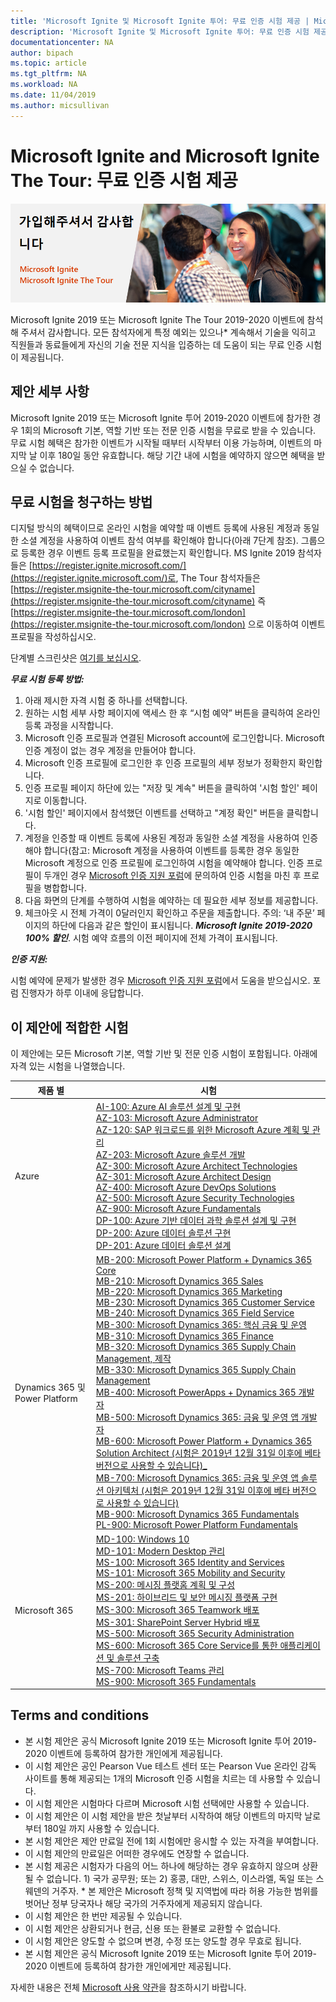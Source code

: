 ```yaml
---
title: 'Microsoft Ignite 및 Microsoft Ignite 투어: 무료 인증 시험 제공 | Microsoft Docs'
description: 'Microsoft Ignite 및 Microsoft Ignite 투어: 무료 인증 시험 제공' 
documentationcenter: NA 
author: bipach
ms.topic: article
ms.tgt_pltfrm: NA
ms.workload: NA
ms.date: 11/04/2019
ms.author: micsullivan
---
```

# Microsoft Ignite and Microsoft Ignite The Tour: 무료 인증 시험 제공

![무료 인증 시험 제공 배너](images/free-certification-exam-offer-banner.png "무료 인증 시험 제공 배너")

Microsoft Ignite 2019 또는 Microsoft Ignite The Tour 2019-2020 이벤트에 참석해 주셔서 감사합니다. 모든 참석자에게 특정 예외는 있으나* 계속해서 기술을 익히고 직원들과 동료들에게 자신의 기술 전문 지식을 입증하는 데 도움이 되는 무료 인증 시험이 제공됩니다.

## 제안 세부 사항

Microsoft Ignite 2019 또는 Microsoft Ignite 투어 2019-2020 이벤트에 참가한 경우 1회의 Microsoft 기본, 역할 기반 또는 전문 인증 시험을 무료로 받을 수 있습니다. 무료 시험 혜택은 참가한 이벤트가 시작될 때부터 시작부터 이용 가능하며, 이벤트의 마지막 날 이후 180일 동안 유효합니다. 해당 기간 내에 시험을 예약하지 않으면 혜택을 받으실 수 없습니다.

## 무료 시험을 청구하는 방법

디지털 방식의 혜택이므로 온라인 시험을 예약할 때 이벤트 등록에 사용된 계정과 동일한 소셜 계정을 사용하여 이벤트 참석 여부를 확인해야 합니다(아래 7단계 참조). 그룹으로 등록한 경우 이벤트 등록 프로필을 완료했는지 확인합니다. MS Ignite 2019 참석자들은 [https://register.ignite.microsoft.com/](https://register.ignite.microsoft.com/)로, The Tour 참석자들은 [https://register.msignite-the-tour.microsoft.com/cityname](https://register.msignite-the-tour.microsoft.com/cityname) 즉 [https://register.msignite-the-tour.microsoft.com/london](https://register.msignite-the-tour.microsoft.com/london) 으로 이동하여 이벤트 프로필을 작성하십시오.

단계별 스크린샷은 [여기를 보십시오](https://query.prod.cms.rt.microsoft.com/cms/api/am/binary/RE4i3R4).

***무료 시험 등록 방법:***

1. 아래 제시한 자격 시험 중 하나를 선택합니다.
2. 원하는 시험 세부 사항 페이지에 액세스 한 후  “시험 예약” 버튼을 클릭하여 온라인 등록 과정을 시작합니다.
3. Microsoft 인증 프로필과 연결된 Microsoft account에 로그인합니다.  Microsoft 인증 계정이 없는 경우 계정을 만들어야 합니다.
4. Microsoft 인증 프로필에 로그인한 후 인증 프로필의 세부 정보가 정확한지 확인합니다.
5. 인증 프로필 페이지 하단에 있는 "저장 및 계속" 버튼을 클릭하여 '시험 할인' 페이지로 이동합니다.
6. '시험 할인' 페이지에서 참석했던 이벤트를 선택하고 "계정 확인" 버튼을 클릭합니다.
7. 계정을 인증할 때 이벤트 등록에 사용된 계정과 동일한 소셜 계정을 사용하여 인증해야 합니다(참고: Microsoft 계정을 사용하여 이벤트를 등록한 경우 동일한 Microsoft 계정으로 인증 프로필에 로그인하여 시험을 예약해야 합니다. 인증 프로필이 두개인 경우 [Microsoft 인증 지원 포럼](https://trainingsupport.microsoft.com/en-us/mcp/forum?sort=LastReplyDate&dir=Desc&tab=All&status=all&mod=&modAge=&advFil=&postedAfter=&postedBefore=&threadType=All&isFilterExpanded=false&page=1)에 문의하여 인증 시험을 마친 후 프로필을 병합합니다.
8. 다음 화면의 단계를 수행하여 시험을 예약하는 데 필요한 세부 정보를 제공합니다.
9. 체크아웃 시 전체 가격이 0달러인지 확인하고 주문을 제출합니다.  주의: ‘내 주문’ 페이지의 하단에 다음과 같은 할인이 표시됩니다.  ***Microsoft Ignite 2019-2020 100% 할인***.  시험 예약 흐름의 이전 페이지에 전체 가격이 표시됩니다.

***인증 지원:***

시험 예약에 문제가 발생한 경우 [Microsoft 인증 지원 포럼](https://trainingsupport.microsoft.com/en-us/mcp/forum?sort=LastReplyDate&dir=Desc&tab=All&status=all&mod=&modAge=&advFil=&postedAfter=&postedBefore=&threadType=All&isFilterExpanded=false&page=1)에서 도움을 받으십시오. 포럼 진행자가 하루 이내에 응답합니다.

## 이 제안에 적합한 시험

이 제안에는 모든 Microsoft 기본, 역할 기반 및 전문 인증 시험이 포함됩니다. 아래에 자격 있는 시험을 나열했습니다.

| 제품 별 | 시험 |
| --- | --- |
| Azure | [AI-100: Azure AI 솔루션 설계 및 구현](/learn/certifications/exams/ai-100)<br/>[AZ-103: Microsoft Azure Administrator](/learn/certifications/exams/az-103)<br/>[AZ-120: SAP 워크로드를 위한 Microsoft Azure 계획 및 관리](/learn/certifications/exams/az-120)<br/>[AZ-203: Microsoft Azure 솔루션 개발](/learn/certifications/exams/az-203)<br/>[AZ-300: Microsoft Azure Architect Technologies](/learn/certifications/exams/az-300)<br/>[AZ-301: Microsoft Azure Architect Design](/learn/certifications/exams/az-301)<br/>[AZ-400: Microsoft Azure DevOps Solutions](/learn/certifications/exams/az-400)<br/>[AZ-500: Microsoft Azure Security Technologies](/learn/certifications/exams/az-500)<br/>[AZ-900: Microsoft Azure Fundamentals](/learn/certifications/exams/az-900)<br/>[DP-100: Azure 기반 데이터 과학 솔루션 설계 및 구현](/learn/certifications/exams/dp-100)<br/>[DP-200: Azure 데이터 솔루션 구현](/learn/certifications/exams/dp-200)<br/>[DP-201: Azure 데이터 솔루션 설계](/learn/certifications/exams/dp-201)  |
| Dynamics 365 및 Power Platform | [MB-200: Microsoft Power Platform + Dynamics 365 Core](/learn/certifications/exams/mb-200)<br/>[MB-210: Microsoft Dynamics 365 Sales](/learn/certifications/exams/mb-210)<br/>[MB-220: Microsoft Dynamics 365 Marketing](/learn/certifications/exams/mb-220)<br/>[MB-230: Microsoft Dynamics 365 Customer Service](/learn/certifications/exams/mb-230)<br/>[MB-240: Microsoft Dynamics 365 Field Service](/learn/certifications/exams/mb-240)<br/>[MB-300: Microsoft Dynamics 365: 핵심 금융 및 운영](/learn/certifications/exams/mb-300)<br/>[MB-310: Microsoft Dynamics 365 Finance](/learn/certifications/exams/mb-310)<br/>[MB-320: Microsoft Dynamics 365 Supply Chain Management, 제작](/learn/certifications/exams/mb-320)<br/>[MB-330: Microsoft Dynamics 365 Supply Chain Management](/learn/certifications/exams/mb-330)<br/>[MB-400: Microsoft PowerApps + Dynamics 365 개발자](/learn/certifications/exams/mb-400)<br/>[MB-500: Microsoft Dynamics 365: 금융 및 운영 앱 개발자](/learn/certifications/exams/mb-500)<br/>[MB-600: Microsoft Power Platform + Dynamics 365 Solution Architect (시험은 2019년 12월 31일 이후에 베타 버전으로 사용할 수 있습니다)_](/learn/certifications/exams/mb-600)<br/>[MB-700: Microsoft Dynamics 365: 금융 및 운영 앱 솔루션 아키텍처 (시험은 2019년 12월 31일 이후에 베타 버전으로 사용할 수 있습니다)](/learn/certifications/exams/mb-700)<br/>[MB-900: Microsoft Dynamics 365 Fundamentals](/learn/certifications/exams/mb-900) <br/>[PL-900: Microsoft Power Platform Fundamentals](/learn/certifications/exams/pl-900)|
| Microsoft 365 | [MD-100: Windows 10](/learn/certifications/exams/md-100)<br/>[MD-101: Modern Desktop 관리](/learn/certifications/exams/md-101)<br/>[MS-100: Microsoft 365 Identity and Services](/learn/certifications/exams/ms-100)<br/>[MS-101: Microsoft 365 Mobility and Security](/learn/certifications/exams/ms-101)<br/>[MS-200: 메시징 플랫홈 계획 및 구성](/learn/certifications/exams/ms-200)<br/>[MS-201: 하이브리드 및 보안 메시징 플랫폼 구현](/learn/certifications/exams/ms-201)<br/>[MS-300: Microsoft 365 Teamwork 배포](/learn/certifications/exams/ms-300)<br/>[MS-301: SharePoint Server Hybrid 배포](/learn/certifications/exams/ms-301)<br/>[MS-500: Microsoft 365 Security Administration](/learn/certifications/exams/ms-500)<br/>[MS-600: Microsoft 365 Core Service를 통한 애플리케이션 및 솔루션 구축](/learn/certifications/exams/ms-600)<br/>[MS-700: Microsoft Teams 관리](/learn/certifications/exams/ms-700)<br/>[MS-900: Microsoft 365 Fundamentals](/learn/certifications/exams/ms-900) |

## Terms and conditions

- 본 시험 제안은 공식 Microsoft Ignite 2019 또는 Microsoft Ignite 투어 2019-2020 이벤트에 등록하여 참가한 개인에게 제공됩니다.
- 이 시험 제안은 공인 Pearson Vue 테스트 센터 또는 Pearson Vue 온라인 감독 사이트를 통해 제공되는 1개의 Microsoft 인증 시험을 치르는 데 사용할 수 있습니다.
- 이 시험 제안은 시험마다 다르며 Microsoft 시험 선택에만 사용할 수 있습니다.
- 이 시험 제안은 이 시험 제안을 받은 첫날부터 시작하여 해당 이벤트의 마지막 날로부터 180일 까지 사용할 수 있습니다.
- 본 시험 제안은 제안 만료일 전에 1회 시험에만 응시할 수 있는 자격을 부여합니다.
- 이 시험 제안의 만료일은 어떠한 경우에도 연장할 수 없습니다.
- 본 시험 제공은 시험자가 다음의 어느 하나에 해당하는 경우 유효하지 않으며 상환될 수 없습니다. 1) 국가 공무원; 또는 2) 홍콩, 대만, 스위스, 이스라엘, 독일 또는 스웨덴의 거주자. * 본 제안은 Microsoft 정책 및 지역법에 따라 허용 가능한 범위를 벗어난 정부 당국자나 해당 국가의 거주자에게 제공되지 않습니다.
- 이 시험 제안은 한 번만 제공될 수 있습니다.
- 이 시험 제안은 상환되거나 현금, 신용 또는 환불로 교환할 수 없습니다.
- 이 시험 제안은 양도할 수 없으며 변경, 수정 또는 양도할 경우 무효로 됩니다.
- 본 시험 제안은 공식 Microsoft Ignite 2019 또는 Microsoft Ignite 투어 2019-2020 이벤트에 등록하여 참가한 개인에게만 제공됩니다.

자세한 내용은 전체 [Microsoft 사용 약관](https://www.microsoft.com/en-us/legal/intellectualproperty/copyright/default.aspx?SilentAuth=1)을 참조하시기 바랍니다.
